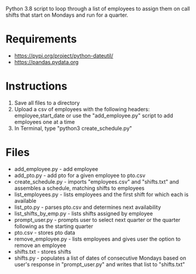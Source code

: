 Python 3.8 script to loop through a list of employees to assign them on call shifts that start on Mondays and run for a quarter.

# Requirements
* https://pypi.org/project/python-dateutil/
* https://pandas.pydata.org

# Instructions
1. Save all files to a directory
1. Upload a csv of employees with the following headers: employee,start_date or use the "add_employee.py" script to add employees one at a time
1. In Terminal, type "python3 create_schedule.py"

# Files
* add_employee.py - add employee
* add_pto.py - add pto for a given employee to pto.csv
* create_schedule.py - imports "employees.csv" and "shifts.txt" and assembles a schedule, matching shifts to employees
* list_employees.py - lists employees and the first shift for which each is available
* list_pto.py - parses pto.csv and determines next availability
* list_shifts_by_emp.py - lists shifts assigned by employee
* prompt_user.py - prompts user to select next quarter or the quarter following as the starting quarter
* pto.csv - stores pto data
* remove_employee.py - lists employees and gives user the option to remove an employee
* shifts.txt - stores shifts
* shifts.py - populates a list of dates of consecutive Mondays based on user's response in "prompt_user.py" and writes that list to "shifts.txt"
